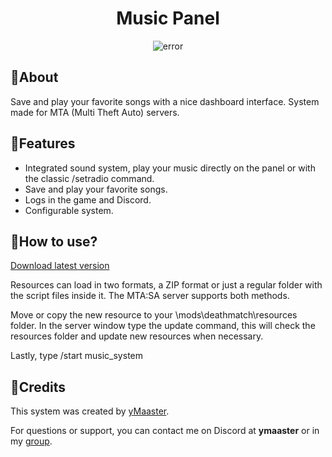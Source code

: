 <h1 align="center">Music Panel</h1>
<p align="center">
  <img src="assets/to_readme/panel_gif.gif" alt="error">
</p>

## 🔹About

Save and play your favorite songs with a nice dashboard interface. 
System made for MTA (Multi Theft Auto) servers.

## 🔹Features
  * Integrated sound system, play your music directly on the panel or with the classic /setradio command.
  * Save and play your favorite songs.
  * Logs in the game and Discord.
  * Configurable system.

## 🔹How to use?

[Download latest version](https://github.com/yHammes/music_system/releases/latest)

Resources can load in two formats, a ZIP format or just a regular folder with the script files inside it. The MTA:SA server supports both methods.

Move or copy the new resource to your <SERVER>\mods\deathmatch\resources folder.
In the server window type the update command, this will check the resources folder and update new resources when necessary.

Lastly, type /start music_system

## 🔹Credits

This system was created by [yMaaster](https://github.com/yHammes).

For questions or support, you can contact me on Discord at **ymaaster** or in my [group](https://discord.gg/uVPrRRBnvh).
